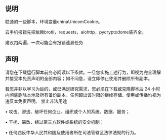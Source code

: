 ## 说明
联通的一些脚本，环境变量chinaUnicomCookie。

云手机报错先把依赖brotli，requests，aiohttp，pycryptodome装齐全。

建议跑两遍，一次可能会有报错遗漏任务

## 声明

请您在下载运行脚本前务必阅读以下条款。一旦您实施上述行为，即视为完全理解并接受本免责声明的全部内容；如不同意，请立即停止使用并删除所有副本。

若您并非以学习为目的，或已满足研究需求，您必须在下载或克隆脚本后 24 小时内彻底删除本地及所有备份副本。任何超出该时限的继续存储、使用或传播均视为违反本免责声明。
禁止非法用途

• 攻击、渗透、破坏任何企业、组织或个人的系统、数据、服务；

• 干扰、篡改、绕过第三方软件或系统的安全机制；

• 任何违反中华人民共和国及使用者所在司法管辖区法律法规的行为。
